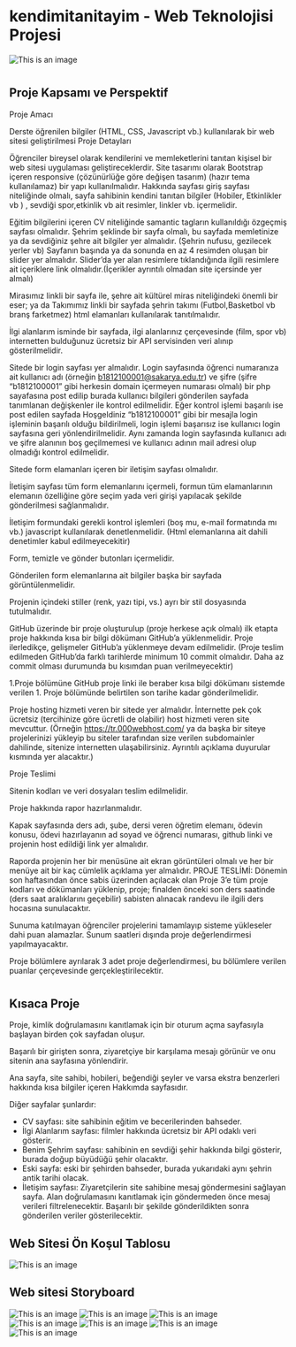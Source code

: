 # kendimitanitayim - Web Teknolojisi Projesi
![This is an image](/assets/images/gh_01.png)
#
## Proje Kapsamı ve Perspektif
Proje Amacı

Derste öğrenilen bilgiler (HTML, CSS, Javascript vb.) kullanılarak bir web sitesi geliştirilmesi
Proje Detayları

Öğrenciler bireysel olarak kendilerini ve memleketlerini tanıtan kişisel bir web sitesi uygulaması geliştireceklerdir.
Site tasarımı olarak Bootstrap içeren responsive (çözünürlüğe göre değişen tasarım) (hazır tema kullanılamaz) bir yapı kullanılmalıdır.
Hakkında sayfası giriş sayfası niteliğinde olmalı, sayfa sahibinin kendini tanıtan bilgiler (Hobiler, Etkinlikler vb ) , sevdiği spor,etkinlik vb ait resimler, linkler vb. içermelidir.

Eğitim bilgilerini içeren CV niteliğinde samantic tagların kullanıldığı özgeçmiş sayfası olmalıdır.
Şehrim şeklinde bir sayfa olmalı, bu sayfada memletinize ya da sevdiğiniz şehre ait bilgiler yer almalıdır. (Şehrin nufusu, gezilecek yerler vb) Sayfanın başında ya da sonunda en az 4 resimden oluşan bir slider yer almalıdır. Slider’da yer alan resimlere tıklandığında ilgili resimlere ait içeriklere link olmalıdır.(İçerikler ayrıntılı olmadan site içersinde yer almalı)

Mirasımız linkli bir sayfa ile, şehre ait kültürel miras niteliğindeki önemli bir eser; ya da Takımımız linkli bir sayfada şehrin takımı (Futbol,Basketbol vb branş farketmez) html elamanları kullanılarak tanıtılmalıdır.

İlgi alanlarım isminde bir sayfada, ilgi alanlarınız çerçevesinde (film, spor vb) internetten bulduğunuz ücretsiz bir API servisinden veri alınıp gösterilmelidir.

Sitede bir login sayfası yer almalıdır. Login sayfasında öğrenci numaranıza ait kullanıcı adı (örneğin b1812100001@sakarya.edu.tr) ve şifre (şifre “b1812100001” gibi herkesin domain içermeyen numarası olmalı) bir php sayafasına post edilip burada kullanıcı bilgileri gönderilen sayfada tanımlanan değişkenler ile kontrol edilmelidir. Eğer kontrol işlemi başarılı ise post edilen sayfada Hoşgeldiniz “b1812100001” gibi bir mesajla login işleminin başarılı olduğu bildirilmeli, login işlemi başarısız ise kullanıcı login sayfasına geri yönlendirilmelidir. Aynı zamanda login sayfasında kullanıcı adı ve şifre alanının boş geçilmemesi ve kullanıcı adının mail adresi olup olmadığı kontrol edilmelidir.

Sitede form elamanları içeren bir iletişim sayfası olmalıdır.

İletişim sayfası tüm form elemanlarını içermeli, formun tüm elamanlarının elemanın özelliğine göre seçim yada veri girişi yapılacak şekilde gönderilmesi sağlanmalıdır.

İletişim formundaki gerekli kontrol işlemleri (boş mu, e-mail formatında mı vb.) javascript kullanılarak denetlenmelidir. (Html elemanlarına ait dahili denetimler kabul edilmeyecekitir)

Form, temizle ve gönder butonları içermelidir.

Gönderilen form elemanlarına ait bilgiler başka bir sayfada görüntülenmelidir.

Projenin içindeki stiller (renk, yazı tipi, vs.) ayrı bir stil dosyasında tutulmalıdır.

GitHub üzerinde bir proje oluşturulup (proje herkese açık olmalı) ilk etapta proje hakkında kısa bir bilgi dökümanı GitHub’a yüklenmelidir. Proje ilerledikçe, gelişmeler GitHub’a yüklenmeye devam edilmelidir. (Proje teslim edilmeden GitHub’da farklı tarihlerde minimum 10 commit olmalıdır. Daha az commit olması durumunda bu kısımdan puan verilmeyecektir)

1.Proje bölümüne GitHub proje linki ile beraber kısa bilgi dökümanı sistemde verilen 1. Proje bölümünde belirtilen son tarihe kadar gönderilmelidir.

Proje hosting hizmeti veren bir sitede yer almalıdır. İnternette pek çok ücretsiz (tercihinize göre ücretli de olabilir) host hizmeti veren site mevcuttur. (Örneğin https://tr.000webhost.com/ ya da başka bir siteye projelerinizi yükleyip bu siteler tarafından size verilen subdomainler dahilinde, sitenize internetten ulaşabilirsiniz. Ayrıntılı açıklama duyurular kısmında yer alacaktır.)

Proje Teslimi

Sitenin kodları ve veri dosyaları teslim edilmelidir.

Proje hakkında rapor hazırlanmalıdır.

Kapak sayfasında ders adı, şube, dersi veren öğretim elemanı, ödevin konusu, ödevi hazırlayanın ad soyad ve öğrenci numarası, github linki ve projenin host edildiği link yer almalıdır.

Raporda projenin her bir menüsüne ait ekran görüntüleri olmalı ve her bir menüye ait bir kaç cümlelik açıklama yer almalıdır.
PROJE TESLİMİ: Dönemin son haftasından önce sabis üzerinden açılacak olan Proje 3’e tüm proje kodları ve dökümanları yüklenip, proje; finalden önceki son ders saatinde (ders saat aralıklarını geçebilir) sabisten alınacak randevu ile ilgili ders hocasına sunulacaktır.

Sunuma katılmayan öğrenciler projelerini tamamlayıp sisteme yükleseler dahi puan alamazlar. Sunum saatleri dışında proje değerlendirmesi yapılmayacaktır.

Proje bölümlere ayrılarak 3 adet proje değerlendirmesi, bu bölümlere verilen puanlar çerçevesinde gerçekleştirilecektir.
#
## Kısaca Proje
Proje, kimlik doğrulamasını kanıtlamak için bir oturum açma sayfasıyla başlayan birden çok sayfadan oluşur.

Başarılı bir girişten sonra, ziyaretçiye bir karşılama mesajı görünür ve onu sitenin ana sayfasına yönlendirir.

Ana sayfa, site sahibi, hobileri, beğendiği şeyler ve varsa ekstra benzerleri hakkında kısa bilgiler içeren Hakkımda sayfasıdır.

Diğer sayfalar şunlardır:
- CV sayfası: site sahibinin eğitim ve becerilerinden bahseder.
- İlgi Alanlarım sayfası: filmler hakkında ücretsiz bir API odaklı veri gösterir.
- Benim Şehrim sayfası: sahibinin en sevdiği şehir hakkında bilgi gösterir, burada doğup büyüdüğü şehir olacaktır.
- Eski sayfa: eski bir şehirden bahseder, burada yukarıdaki aynı şehrin antik tarihi olacak.
- İletişim sayfası: Ziyaretçilerin site sahibine mesaj göndermesini sağlayan sayfa. Alan doğrulamasını kanıtlamak için göndermeden önce mesaj verileri filtrelenecektir. Başarılı bir şekilde gönderildikten sonra gönderilen veriler gösterilecektir.
##
## Web Sitesi Ön Koşul Tablosu
![This is an image](/assets/images/siteWorkflow.jpg)
##
## Web sitesi Storyboard
![This is an image](/assets/images/storyboard-01.jpg)
![This is an image](/assets/images/storyboard-02.jpg)
![This is an image](/assets/images/storyboard-03.jpg)
![This is an image](/assets/images/storyboard-04.jpg)
![This is an image](/assets/images/storyboard-05.jpg)
![This is an image](/assets/images/storyboard-06.jpg)
![This is an image](/assets/images/storyboard-07.jpg)
##
